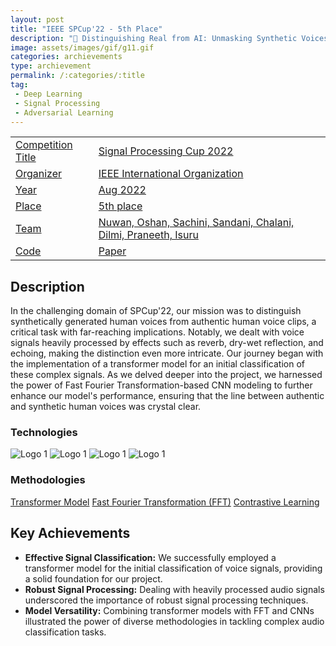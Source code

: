 ```yaml
---
layout: post
title: "IEEE SPCup'22 - 5th Place"
description: "🎤 Distinguishing Real from AI: Unmasking Synthetic Voices in Soundscapes! 🤖🔍"
image: assets/images/gif/g11.gif
categories: archievements
type: archievement
permalink: /:categories/:title
tag:
 - Deep Learning
 - Signal Processing
 - Adversarial Learning
---
```


<div id="main">
	<section id="one">
        <div class="inner no-padding" >
            <div class="table-container">
            <table>
                <tr>
                    <td class="first-column"><a href="#" class="special small disable">Competition Title</a></td>
                    <td class="second-column"><a href="#" class="small disable">Signal Processing Cup 2022</a></td>
                </tr>
                <tr>
                    <td class="first-column"><a href="#" class="special small disable">Organizer</a></td>
                    <td class="second-column"><a href="#" class="small disable">IEEE International Organization</a></td>
                </tr>
                <tr>
                    <td class="first-column"><a href="#" class="special small disable">Year</a></td>
                    <td class="second-column"><a href="#" class="small disable">Aug 2022</a></td>
                </tr>
                <tr>
                    <td class="first-column"><a href="#" class="special small disable">Place</a></td>
                    <td class="second-column"><a href="#" class="small disable">5th place</a></td>
                </tr>
                <tr>
                    <td class="first-column"><a href="#" class="special small disable">Team</a></td>
                    <td class="second-column"><a href="#" class="small disable">Nuwan, Oshan, Sachini, Sandani, Chalani, Dilmi, Praneeth, Isuru</a></td>
                </tr>
                <tr>
                    <td class="first-column"><a href="https://github.com/nipdep/SpCup-22-Init" class="button special small"><i class="fab fa-github"></i> Code</a></td>
                    <td class="second-column"><a href="#" class="button special small disable"><i class="fa fa-file-pdf-o"></i> Paper</a></td>
                </tr>
            </table>
            </div>
        </div>
    </section>
	<section id='second'>
		<div class="inner no-padding">
			<div>
				<h2>Description</h2>
				<p> In the challenging domain of SPCup'22, our mission was to distinguish synthetically generated human voices from authentic human voice clips, a critical task with far-reaching implications. Notably, we dealt with voice signals heavily processed by effects such as reverb, dry-wet reflection, and echoing, making the distinction even more intricate. Our journey began with the implementation of a transformer model for an initial classification of these complex signals. As we delved deeper into the project, we harnessed the power of Fast Fourier Transformation-based CNN modeling to further enhance our model's performance, ensuring that the line between authentic and synthetic human voices was crystal clear.</p>
			</div>
			<div class="row">
				<div class="6u 12u$(small)">
					<h3>Technologies</h3>
					<div class='logos-container'>
						<img src="{{site.baseurl}}/assets/images/logos/python.png" alt="Logo 1" class="logos">
						<img src="{{site.baseurl}}/assets/images/logos/PyTorch.png" alt="Logo 1" class="logos">
						<img src="{{site.baseurl}}/assets/images/logos/keras.png" alt="Logo 1" class="logos">
						<img src="{{site.baseurl}}/assets/images/logos/tensorflow.png" alt="Logo 1" class="logos">
					</div>
				</div>
				<div class="6u$ 12u$(small) ">
					<h3>Methodologies</h3>
					<p>
                        <a href="#" class="button small disable">Transformer Model</a>
                        <a href="#" class="button small disable">Fast Fourier Transformation (FFT)</a>
                        <a href="#" class="button small disable">Contrastive Learning</a>
                    </p>
				</div>
			</div>
		</div>
	</section>
	<section id='third'>
		<div class="inner no-padding">
			<div>
				<h2>Key Achievements</h2>
                <ul class='fa-ul'>
                    <li><i class="fa-li fa fa-check-square"></i><b>Effective Signal Classification:</b> We successfully employed a transformer model for the initial classification of voice signals, providing a solid foundation for our project.</li>
                    <li><i class="fa-li fa fa-check-square"></i><b>Robust Signal Processing:</b> Dealing with heavily processed audio signals underscored the importance of robust signal processing techniques.</li>
                    <li><i class="fa-li fa fa-check-square"></i><b>Model Versatility:</b> Combining transformer models with FFT and CNNs illustrated the power of diverse methodologies in tackling complex audio classification tasks.</li>
                </ul>
			</div>
		</div>
	</section>
</div>
